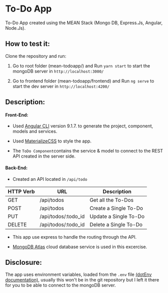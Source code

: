 # To-Do App

To-Do App created using the MEAN Stack (Mongo DB, Express.Js, Angular, Node.Js).

## How to test it:

Clone the repository and run:

1. Go to root folder (mean-todoapp/) and Run `yarn start` to start the mongoDB server in `http://localhost:3000/`

2. Go to frontend folder (mean-todoapp/frontend) and Run `ng serve` to start the dev server in `http://localhost:4200/`

## Description:

#### Front-End:

- Used [Angular CLI](https://github.com/angular/angular-cli) version 9.1.7. to generate the project, component, models and services.

- Used [MaterializeCSS](https://materializecss.com/) to style the app.

- The `ToDo Component`contains the service & model to connect to the REST API created in the server side.

#### Back-End:

- Created an API located in `/api/todo`

| HTTP Verb | URL                 | Description           |
| --------- | ------------------- | --------------------- |
| GET       | /api/todos          | Get all the To-Dos    |
| POST      | /api/todos          | Create a Single To-Do |
| PUT       | /api/todos/:todo_id | Update a Single To-Do |
| DELETE    | /api/todos/:todo_id | Delete a Single To-Do |

- This app use express to handle the routing through the API.

- [MongoDB Atlas](https://www.mongodb.com/cloud) cloud database service is used in this excercise.

## Disclosure:

The app uses environment variables, loaded from the `.env` file [(dotEnv documentation)](https://www.npmjs.com/package/dotenv), usually this won't be in the git repository but I left it there for you to be able to connect to the mongoDB server.
